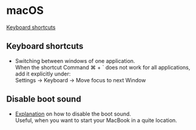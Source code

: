 # macOS

[Keyboard shortcuts](#keyboard-shortcuts)

## Keyboard shortcuts <a name="keyboard-shortcuts"></a>

- Switching between windows of one application.\
  When the shortcut Command ⌘ + ` does not work for all applications, add it explicitly under:\
  Settings -> Keyboard -> Move focus to next Window

## Disable boot sound <a name="disable-boot-sound"></a>

- [Explanation](https://www.howtogeek.com/260693/how-to-disable-the-boot-sound-or-startup-chime-on-a-mac/) on how to disable the boot sound.\
  Useful, when you want to start your MacBook in a quite location.
